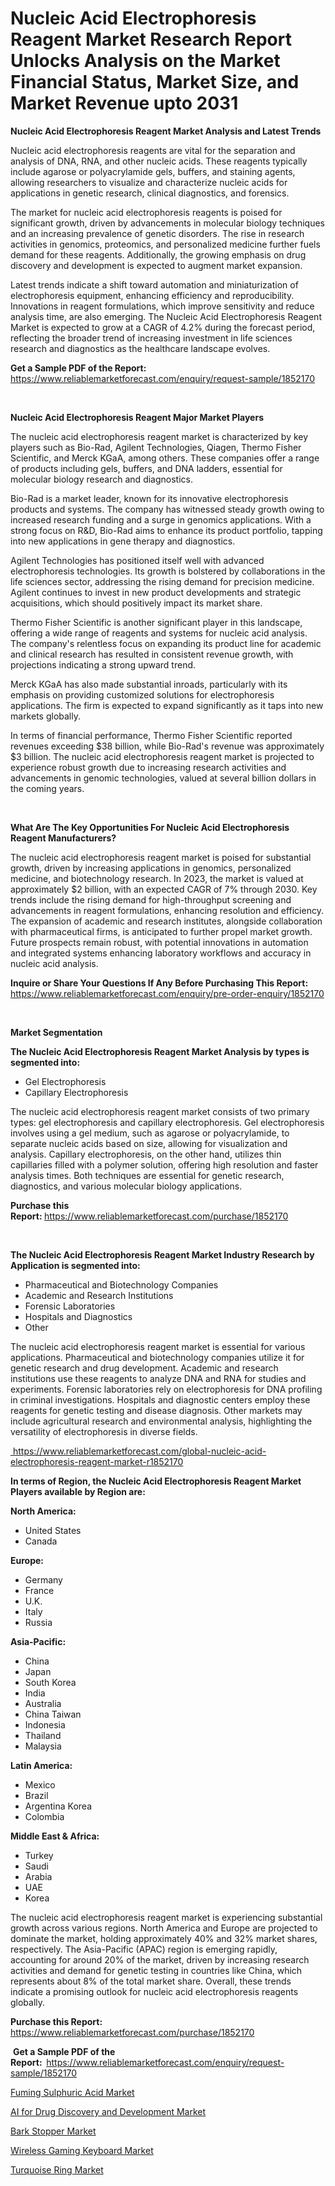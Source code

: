 <p><h1>Nucleic Acid Electrophoresis Reagent Market Research Report Unlocks Analysis on the Market Financial Status, Market Size, and Market Revenue upto 2031</h1></p><p><strong>Nucleic Acid Electrophoresis Reagent Market Analysis and Latest Trends</strong></p>
<p><p>Nucleic acid electrophoresis reagents are vital for the separation and analysis of DNA, RNA, and other nucleic acids. These reagents typically include agarose or polyacrylamide gels, buffers, and staining agents, allowing researchers to visualize and characterize nucleic acids for applications in genetic research, clinical diagnostics, and forensics.</p><p>The market for nucleic acid electrophoresis reagents is poised for significant growth, driven by advancements in molecular biology techniques and an increasing prevalence of genetic disorders. The rise in research activities in genomics, proteomics, and personalized medicine further fuels demand for these reagents. Additionally, the growing emphasis on drug discovery and development is expected to augment market expansion.</p><p>Latest trends indicate a shift toward automation and miniaturization of electrophoresis equipment, enhancing efficiency and reproducibility. Innovations in reagent formulations, which improve sensitivity and reduce analysis time, are also emerging. The Nucleic Acid Electrophoresis Reagent Market is expected to grow at a CAGR of 4.2% during the forecast period, reflecting the broader trend of increasing investment in life sciences research and diagnostics as the healthcare landscape evolves.</p></p>
<p><strong>Get a Sample PDF of the Report:&nbsp;</strong> <a href="https://www.reliablemarketforecast.com/enquiry/request-sample/1852170?utm_campaign=1567&utm_medium=2&utm_source=Github&utm_content=ia&utm_term=18102024&utm_id=nucleic-acid-electrophoresis-reagent">https://www.reliablemarketforecast.com/enquiry/request-sample/1852170</a></p>
<p>&nbsp;</p>
<p><strong>Nucleic Acid Electrophoresis Reagent Major Market Players</strong></p>
<p><p>The nucleic acid electrophoresis reagent market is characterized by key players such as Bio-Rad, Agilent Technologies, Qiagen, Thermo Fisher Scientific, and Merck KGaA, among others. These companies offer a range of products including gels, buffers, and DNA ladders, essential for molecular biology research and diagnostics.</p><p>Bio-Rad is a market leader, known for its innovative electrophoresis products and systems. The company has witnessed steady growth owing to increased research funding and a surge in genomics applications. With a strong focus on R&D, Bio-Rad aims to enhance its product portfolio, tapping into new applications in gene therapy and diagnostics.</p><p>Agilent Technologies has positioned itself well with advanced electrophoresis technologies. Its growth is bolstered by collaborations in the life sciences sector, addressing the rising demand for precision medicine. Agilent continues to invest in new product developments and strategic acquisitions, which should positively impact its market share.</p><p>Thermo Fisher Scientific is another significant player in this landscape, offering a wide range of reagents and systems for nucleic acid analysis. The company's relentless focus on expanding its product line for academic and clinical research has resulted in consistent revenue growth, with projections indicating a strong upward trend. </p><p>Merck KGaA has also made substantial inroads, particularly with its emphasis on providing customized solutions for electrophoresis applications. The firm is expected to expand significantly as it taps into new markets globally.</p><p>In terms of financial performance, Thermo Fisher Scientific reported revenues exceeding $38 billion, while Bio-Rad's revenue was approximately $3 billion. The nucleic acid electrophoresis reagent market is projected to experience robust growth due to increasing research activities and advancements in genomic technologies, valued at several billion dollars in the coming years.</p></p>
<p>&nbsp;</p>
<p><strong>What Are The Key Opportunities For Nucleic Acid Electrophoresis Reagent Manufacturers?</strong></p>
<p><p>The nucleic acid electrophoresis reagent market is poised for substantial growth, driven by increasing applications in genomics, personalized medicine, and biotechnology research. In 2023, the market is valued at approximately $2 billion, with an expected CAGR of 7% through 2030. Key trends include the rising demand for high-throughput screening and advancements in reagent formulations, enhancing resolution and efficiency. The expansion of academic and research institutes, alongside collaboration with pharmaceutical firms, is anticipated to further propel market growth. Future prospects remain robust, with potential innovations in automation and integrated systems enhancing laboratory workflows and accuracy in nucleic acid analysis.</p></p>
<p><strong>Inquire or Share Your Questions If Any Before Purchasing This Report:</strong> <a href="https://www.reliablemarketforecast.com/enquiry/pre-order-enquiry/1852170?utm_campaign=1567&utm_medium=2&utm_source=Github&utm_content=ia&utm_term=18102024&utm_id=nucleic-acid-electrophoresis-reagent">https://www.reliablemarketforecast.com/enquiry/pre-order-enquiry/1852170</a></p>
<p>&nbsp;</p>
<p><strong>Market Segmentation</strong></p>
<p><strong>The Nucleic Acid Electrophoresis Reagent Market Analysis by types is segmented into:</strong></p>
<p><ul><li>Gel Electrophoresis</li><li>Capillary Electrophoresis</li></ul></p>
<p><p>The nucleic acid electrophoresis reagent market consists of two primary types: gel electrophoresis and capillary electrophoresis. Gel electrophoresis involves using a gel medium, such as agarose or polyacrylamide, to separate nucleic acids based on size, allowing for visualization and analysis. Capillary electrophoresis, on the other hand, utilizes thin capillaries filled with a polymer solution, offering high resolution and faster analysis times. Both techniques are essential for genetic research, diagnostics, and various molecular biology applications.</p></p>
<p><strong>Purchase this Report:&nbsp;</strong><a href="https://www.reliablemarketforecast.com/purchase/1852170?utm_campaign=1567&utm_medium=2&utm_source=Github&utm_content=ia&utm_term=18102024&utm_id=nucleic-acid-electrophoresis-reagent">https://www.reliablemarketforecast.com/purchase/1852170</a></p>
<p>&nbsp;</p>
<p><strong>The Nucleic Acid Electrophoresis Reagent Market Industry Research by Application is segmented into:</strong></p>
<p><ul><li>Pharmaceutical and Biotechnology Companies</li><li>Academic and Research Institutions</li><li>Forensic Laboratories</li><li>Hospitals and Diagnostics</li><li>Other</li></ul></p>
<p><p>The nucleic acid electrophoresis reagent market is essential for various applications. Pharmaceutical and biotechnology companies utilize it for genetic research and drug development. Academic and research institutions use these reagents to analyze DNA and RNA for studies and experiments. Forensic laboratories rely on electrophoresis for DNA profiling in criminal investigations. Hospitals and diagnostic centers employ these reagents for genetic testing and disease diagnosis. Other markets may include agricultural research and environmental analysis, highlighting the versatility of electrophoresis in diverse fields.</p></p>
<p><a href="https://www.reliablemarketforecast.com/global-nucleic-acid-electrophoresis-reagent-market-r1852170?utm_campaign=1567&utm_medium=2&utm_source=Github&utm_content=ia&utm_term=18102024&utm_id=nucleic-acid-electrophoresis-reagent">&nbsp;https://www.reliablemarketforecast.com/global-nucleic-acid-electrophoresis-reagent-market-r1852170</a></p>
<p><strong>In terms of Region, the Nucleic Acid Electrophoresis Reagent Market Players available by Region are:</strong></p>
<p>
    <p> <strong> North America: </strong>
        <ul>
            <li>United States</li>
            <li>Canada</li>
        </ul>
        </p> 
    <p> <strong> Europe: </strong>
        <ul>
            <li>Germany</li>
            <li>France</li>
            <li>U.K.</li>
            <li>Italy</li>
            <li>Russia</li>
        </ul>
        </p> 
    <p> <strong> Asia-Pacific: </strong>
        <ul>
            <li>China</li>
            <li>Japan</li>
            <li>South Korea</li>
            <li>India</li>
            <li>Australia</li>
            <li>China Taiwan</li>
            <li>Indonesia</li>
            <li>Thailand</li>
            <li>Malaysia</li>
        </ul>
        </p> 
    <p> <strong> Latin America: </strong>
        <ul>
            <li>Mexico</li>
            <li>Brazil</li>
            <li>Argentina Korea</li>
            <li>Colombia</li>
        </ul>
        </p> 
    <p> <strong> Middle East & Africa: </strong>
        <ul>
            <li>Turkey</li>
            <li>Saudi</li>
            <li>Arabia</li>
            <li>UAE</li>
            <li>Korea</li>
        </ul>
    </p>
    </p>
<p><p>The nucleic acid electrophoresis reagent market is experiencing substantial growth across various regions. North America and Europe are projected to dominate the market, holding approximately 40% and 32% market shares, respectively. The Asia-Pacific (APAC) region is emerging rapidly, accounting for around 20% of the market, driven by increasing research activities and demand for genetic testing in countries like China, which represents about 8% of the total market share. Overall, these trends indicate a promising outlook for nucleic acid electrophoresis reagents globally.</p></p>
<p><strong>Purchase this Report: </strong><a href="https://www.reliablemarketforecast.com/purchase/1852170?utm_campaign=1567&utm_medium=2&utm_source=Github&utm_content=ia&utm_term=18102024&utm_id=nucleic-acid-electrophoresis-reagent">https://www.reliablemarketforecast.com/purchase/1852170</a></p>
<p>&nbsp;<strong>Get a Sample PDF of the Report:&nbsp;&nbsp;</strong><a href="https://www.reliablemarketforecast.com/enquiry/request-sample/1852170?utm_campaign=1567&utm_medium=2&utm_source=Github&utm_content=ia&utm_term=18102024&utm_id=nucleic-acid-electrophoresis-reagent">https://www.reliablemarketforecast.com/enquiry/request-sample/1852170</a></p>
<p><strong></strong></p>
<p><p><a href="https://www.linkedin.com/pulse/emerging-fuming-sulphuric-acid-market-opportunities-analysis-investors-lms6f?utm_campaign=1567&utm_medium=2&utm_source=Github&utm_content=ia&utm_term=18102024&utm_id=nucleic-acid-electrophoresis-reagent">Fuming Sulphuric Acid Market</a></p><p><a href="https://github.com/NargisHussain75/Market-Research-Report-List-1/blob/main/ai-for-drug-discovery-and-development-market.md?utm_campaign=1567&utm_medium=2&utm_source=Github&utm_content=ia&utm_term=18102024&utm_id=nucleic-acid-electrophoresis-reagent">AI for Drug Discovery and Development Market</a></p><p><a href="https://www.linkedin.com/pulse/strategic-market-insights-navigating-global-bark-stopper-landscape-0mmef?utm_campaign=1567&utm_medium=2&utm_source=Github&utm_content=ia&utm_term=18102024&utm_id=nucleic-acid-electrophoresis-reagent">Bark Stopper Market</a></p><p><a href="https://www.linkedin.com/pulse/decoding-wireless-gaming-keyboard-market-signals-growth-algorithms-r9a9f?utm_campaign=1567&utm_medium=2&utm_source=Github&utm_content=ia&utm_term=18102024&utm_id=nucleic-acid-electrophoresis-reagent">Wireless Gaming Keyboard Market</a></p><p><a href="https://www.linkedin.com/pulse/comprehensive-turquoise-ring-market-report-segmentation-spnef?utm_campaign=1567&utm_medium=2&utm_source=Github&utm_content=ia&utm_term=18102024&utm_id=nucleic-acid-electrophoresis-reagent">Turquoise Ring Market</a></p></p>